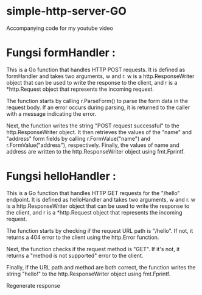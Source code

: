 # simple-http-server-GO
Accompanying code for my youtube video

# Fungsi formHandler :
This is a Go function that handles HTTP POST requests. It is defined as formHandler and takes two arguments, w and r. w is a http.ResponseWriter object that can be used to write the response to the client, and r is a *http.Request object that represents the incoming request.

The function starts by calling r.ParseForm() to parse the form data in the request body. If an error occurs during parsing, it is returned to the caller with a message indicating the error.

Next, the function writes the string "POST request successful" to the http.ResponseWriter object. It then retrieves the values of the "name" and "address" form fields by calling r.FormValue("name") and r.FormValue("address"), respectively. Finally, the values of name and address are written to the http.ResponseWriter object using fmt.Fprintf.


# Fungsi helloHandler :
This is a Go function that handles HTTP GET requests for the "/hello" endpoint. It is defined as helloHandler and takes two arguments, w and r. w is a http.ResponseWriter object that can be used to write the response to the client, and r is a *http.Request object that represents the incoming request.

The function starts by checking if the request URL path is "/hello". If not, it returns a 404 error to the client using the http.Error function.

Next, the function checks if the request method is "GET". If it's not, it returns a "method is not supported" error to the client.

Finally, if the URL path and method are both correct, the function writes the string "hello!" to the http.ResponseWriter object using fmt.Fprintf.



Regenerate response
